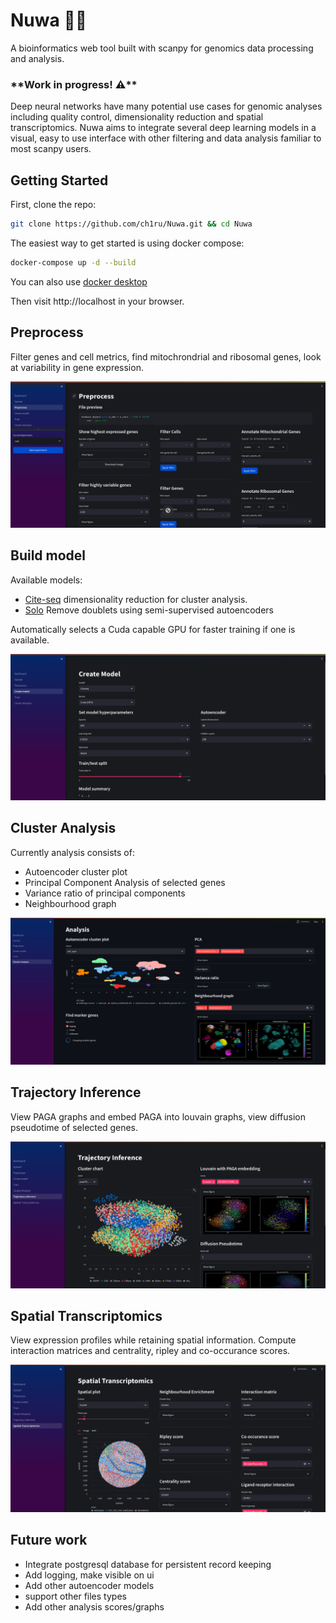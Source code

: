 # Nuwa 🧬🐍
A bioinformatics web tool built with scanpy for genomics data processing and analysis. 

### \*\*Work in progress! ⚠️\*\*

Deep neural networks have many potential use cases for genomic analyses including quality control, dimensionality reduction and spatial transcriptomics. Nuwa aims to integrate several deep learning models in a visual, easy to use interface with other filtering and data analysis familiar to most scanpy users. 

## Getting Started

First, clone the repo:
```bash
git clone https://github.com/ch1ru/Nuwa.git && cd Nuwa
```

The easiest way to get started is using docker compose:
```bash
docker-compose up -d --build
```
You can also use [docker desktop](https://www.docker.com/products/docker-desktop/)

Then visit http://localhost in your browser.

## Preprocess

Filter genes and cell metrics, find mitochrondrial and ribosomal genes, look at variability in gene expression.

![preprocess](screenshots/Preprocess.png "Preprocess data")

## Build model

Available models:
- [Cite-seq](https://github.com/naity/citeseq_autoencoder) dimensionality reduction for cluster analysis. 
- [Solo](https://github.com/calico/Solo) Remove doublets using semi-supervised autoencoders

Automatically selects a Cuda capable GPU for faster training if one is available.

![build model](screenshots/model.png "Build Model")

## Cluster Analysis

Currently analysis consists of:
- Autoencoder cluster plot
- Principal Component Analysis of selected genes
- Variance ratio of principal components
- Neighbourhood graph

![Analysis](screenshots/analysis.png "Analysis")

## Trajectory Inference

View PAGA graphs and embed PAGA into louvain graphs, view diffusion pseudotime of selected genes.

![Trajectory inference](screenshots/traj_inf.png "Trajectory inference")

## Spatial Transcriptomics

View expression profiles while retaining spatial information. Compute interaction matrices and centrality, ripley and co-occurance scores.

![Spatial transcriptomics](screenshots/spatial.png "Spatial transcriptomics screenshot")

## Future work

- Integrate postgresql database for persistent record keeping
- Add logging, make visible on ui
- Add other autoencoder models
- support other files types
- Add other analysis scores/graphs